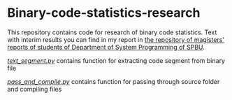 # Binary-code-statistics-research
This repository contains code for research of binary code statistics. Text with interim results you can find in my report in [the repository of magisters' reports of students of Department of System Programming of SPBU](https://github.com/spbu-se/mag_practices_2021-2023).

[*text_segment.py*](https://github.com/IvanArkhipov1999/Binary-code-statistics-research/blob/main/text_segment.py) contains function for extracting code segment from binary file

[*pass_and_compile.py*](https://github.com/IvanArkhipov1999/Binary-code-statistics-research/blob/main/pass_and_compile.py) contains function for passing through source folder and compiling files
